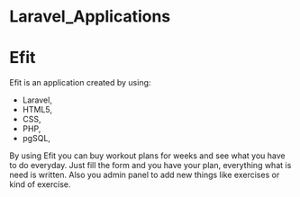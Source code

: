 # Laravel_Applications

# Efit
Efit is an application created by using:
- Laravel,
- HTML5,
- CSS,
- PHP,
- pgSQL,

By using Efit you can buy workout plans for weeks and see what you have to do everyday.
Just fill the form and you have your plan, everything what is need is written.
Also you admin panel to add new things like exercises or kind of exercise.
